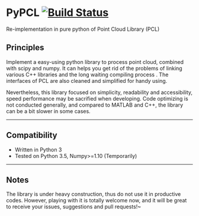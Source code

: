 # PyPCL [![Build Status](https://travis-ci.org/cmpute/pypcl.svg?branch=master)](https://travis-ci.org/cmpute/pypcl)

Re-implementation in pure python of Point Cloud Library (PCL)

## Principles
Implement a easy-using python library to process point cloud, combined with scipy and numpy. It can helps you get rid of the problems of linking various C++ libraries and the long waiting compiling process . The interfaces of PCL are also cleaned and simplified for handy using.

Nevertheless, this library focused on simplicity, readability and accessibility, speed performance may be sacrified when developing. Code optimizing is not conducted generally, and compared to MATLAB and C++, the library can be a bit slower in some cases.

------------------------

## Compatibility
- Written in Python 3
- Tested on Python 3.5, Numpy>=1.10 (Temporarily)

------------------------

## Notes
The library is under heavy construction, thus do not use it in productive codes. However, playing with it is totally welcome now, and it will be great to receive your issues, suggestions and pull requests!~
